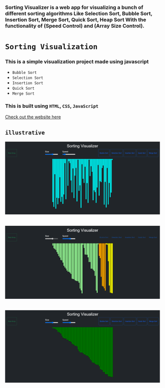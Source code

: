 ### Sorting Visualizer is a web app for visualizing a bunch of different sorting algorithms Like Selection Sort, Bubble Sort, Insertion Sort, Merge Sort, Quick Sort, Heap Sort With the functionality of (Speed Control) and (Array Size Control).


# `Sorting Visualization`
### This is a simple visualization project made using javascript 
- `Bubble Sort` 
- `Selection Sort`
- `Insertion Sort`
- `Quick Sort`
- `Merge Sort`


### This is built using `HTML`, `CSS`, `JavaScript` <br/>

[Check out the website here](https://github.com/GkY273303/sorting-visualization/)

## `illustrative`

<img src="img/img1.png"> <br/><br/><br/>
<img src="img/img2.png"> <br/><br/><br/>
<img src="img/img3.png"> <br/>
